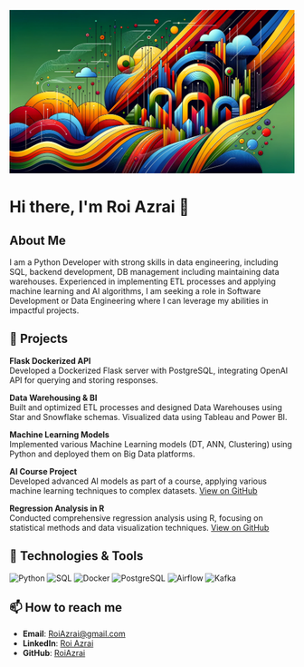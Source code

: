 <p align="center">
  <img src="https://github.com/RoiAzrai/RoiAzrai/blob/main/DallE02.webp" alt="Colorful abstract digital artwork" width="600"/>
</p>

# Hi there, I'm Roi Azrai 👋

## About Me

I am a Python Developer with strong skills in data engineering, including SQL, backend development, DB management including maintaining data warehouses. Experienced in implementing ETL processes and applying machine learning and AI algorithms, I am seeking a role in Software Development or Data Engineering where I can leverage my abilities in impactful projects.

## 🚀 Projects

**Flask Dockerized API**  
Developed a Dockerized Flask server with PostgreSQL, integrating OpenAI API for querying and storing responses.

**Data Warehousing & BI**  
Built and optimized ETL processes and designed Data Warehouses using Star and Snowflake schemas. Visualized data using Tableau and Power BI.

**Machine Learning Models**  
Implemented various Machine Learning models (DT, ANN, Clustering) using Python and deployed them on Big Data platforms.

**AI Course Project**  
Developed advanced AI models as part of a course, applying various machine learning techniques to complex datasets. [View on GitHub](https://github.com/RoiAzrai/AI-Course-Project)

**Regression Analysis in R**  
Conducted comprehensive regression analysis using R, focusing on statistical methods and data visualization techniques. [View on GitHub](https://github.com/RoiAzrai/Regression-Project-R-Programing)

## 🔧 Technologies & Tools

![Python](https://img.shields.io/badge/-Python-3776AB?style=flat-square&logo=python&logoColor=white)
![SQL](https://img.shields.io/badge/-SQL-00758F?style=flat-square&logo=sql)
![Docker](https://img.shields.io/badge/-Docker-2496ED?style=flat-square&logo=docker&logoColor=white)
![PostgreSQL](https://img.shields.io/badge/-PostgreSQL-4169E1?style=flat-square&logo=postgresql&logoColor=white)
![Airflow](https://img.shields.io/badge/-Apache%20Airflow-017CEE?style=flat-square&logo=apache-airflow&logoColor=white)
![Kafka](https://img.shields.io/badge/-Kafka-231F20?style=flat-square&logo=apache-kafka&logoColor=white)

## 📫 How to reach me

- **Email**: RoiAzrai@gmail.com
- **LinkedIn**: [Roi Azrai](https://linkedin.com/in/RoiAzrai)
- **GitHub**: [RoiAzrai](https://github.com/RoiAzrai)
